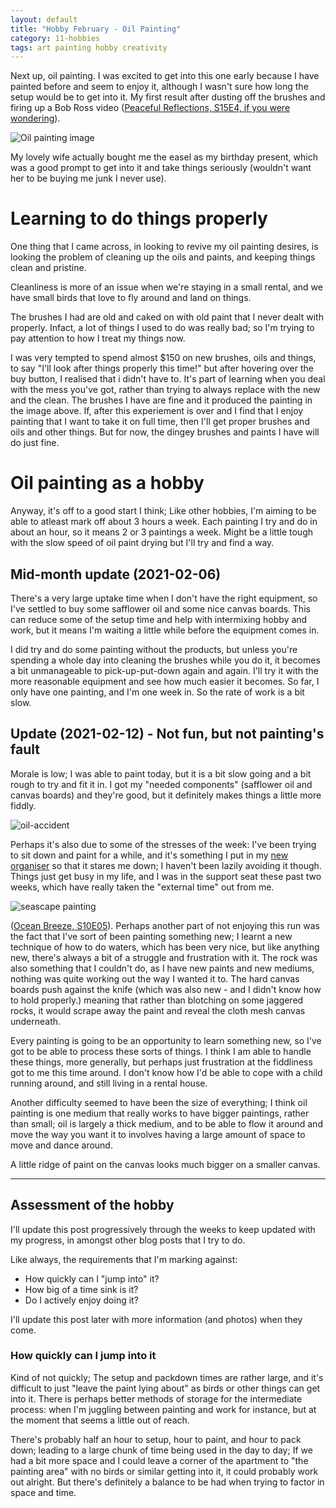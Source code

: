 ```yaml
---
layout: default
title: "Hobby February - Oil Painting"
category: 11-hobbies
tags: art painting hobby creativity
---
```


Next up, oil painting. I was excited to get into this one early because I have painted before and seem to enjoy it, although I wasn't sure how long the setup would be to get into it. My first result after dusting off the brushes and firing up a Bob Ross video ([Peaceful Reflections, S15E4, if you were wondering](https://www.youtube.com/watch?v=gYuH4Ilqdhs)).

![Oil painting image](/images/oil-paint.jpg)

My lovely wife actually bought me the easel as my birthday present, which was a good prompt to get into it and take things seriously (wouldn't want her to be buying me junk I never use).

# Learning to do things properly

One thing that I came across, in looking to revive my oil painting desires, is looking the problem of cleaning up the oils and paints, and keeping things clean and pristine.

Cleanliness is more of an issue when we're staying in a small rental, and we have small birds that love to fly around and land on things.

The brushes I had are old and caked on with old paint that I never dealt with properly. Infact, a lot of things I used to do was really bad; so I'm trying to pay attention to how I treat my things now. 

I was very tempted to spend almost $150 on new brushes, oils and things, to say "I'll look after things properly this time!" but after hovering over the buy button, I realised that i didn't have to. It's part of learning when you deal with the mess you've got, rather than trying to always replace with the new and the clean. The brushes I have are fine and it produced the painting in the image above. If, after this experiement is over and I find that I enjoy painting that I want to take it on full time, then I'll get proper brushes and oils and other things. But for now, the dingey brushes and paints I have will do just fine.

# Oil painting as a hobby

Anyway, it's off to a good start I think; Like other hobbies, I'm aiming to be able to atleast mark off about 3 hours a week. Each painting I try and do in about an hour, so it means 2 or 3 paintings a week. Might be a little tough with the slow speed of oil paint drying but I'll try and find a way.

## Mid-month update (2021-02-06) 

There's a very large uptake time when I don't have the right equipment, so I've settled to buy some safflower oil and some nice canvas boards. This can reduce some of the setup time and help with intermixing hobby and work, but it means I'm waiting a little while before the equipment comes in. 

I did try and do some painting without the products, but unless you're spending a whole day into cleaning the brushes while you do it, it becomes a bit unmanageable to pick-up-put-down again and again. I'll try it with the more reasonable equipment and see how much easier it becomes. So far, I only have one painting, and I'm one week in. So the rate of work is a bit slow.

## Update (2021-02-12) - Not fun, but not painting's fault

Morale is low; I was able to paint today, but it is a bit slow going and a bit rough to try and fit it in. I got my "needed components" (safflower oil and canvas boards) and they're good, but it definitely makes things a little more fiddly.

![oil-accident](/images/painting-accident.png)

Perhaps it's also due to some of the stresses of the week: I've been trying to sit down and paint for a while, and it's something I put in my [new organiser](/blog/2022/02/11/amazing-marvin-and-the-list-of-time.html) so that it stares me down; I haven't been lazily avoiding it though. Things just get busy in my life, and I was in the support seat these past two weeks, which have really taken the "external time" out from me.

![seascape painting](/images/water-painting.png)

([Ocean Breeze, S10E05](https://www.twoinchbrush.com/painting/ocean-breeze)). Perhaps another part of not enjoying this run was the fact that I've sort of been painting something new; I learnt a new technique of how to do waters, which has been very nice, but like anything new, there's always a bit of a struggle and frustration with it. The rock was also something that I couldn't do, as I have new paints and new mediums, nothing was quite working out the way I wanted it to. The hard canvas boards push against the knife (which was also new - and I didn't know how to hold properly.) meaning that rather than blotching on some jaggered rocks, it would scrape away the paint and reveal the cloth mesh canvas underneath. 

Every painting is going to be an opportunity to learn something new, so I've got to be able to process these sorts of things. I think I am able to handle these things, more generally, but perhaps just frustration at the fiddliness got to me this time around. I don't know how I'd be able to cope with a child running around, and still living in a rental house.

Another difficulty seemed to have been the size of everything; I think oil painting is one medium that really works to have bigger paintings, rather than small; oil is largely a thick medium, and to be able to flow it around and move the way you want it to involves having a large amount of space to move and dance around. 

A little ridge of paint on the canvas looks much bigger on a smaller canvas.

<hr>

## Assessment of the hobby

I'll update this post progressively through the weeks to keep updated with my progress, in amongst other blog posts that I try to do.

Like always, the requirements that I'm marking against:

- How quickly can I "jump into" it?
- How big of a time sink is it?
- Do I actively enjoy doing it?

I'll update this post later with more information (and photos) when they come.

### How quickly can I jump into it

Kind of not quickly; The setup and packdown times are rather large, and it's difficult to just "leave the paint lying about" as birds or other things can get into it. There is perhaps better methods of storage for the intermediate process: when I'm juggling between painting and work for instance, but at the moment that seems a little out of reach.

There's probably half an hour to setup, hour to paint, and hour to pack down; leading to a large chunk of time being used in the day to day; If we had a bit more space and I could leave a corner of the apartment to "the painting area" with no birds or similar getting into it, it could probably work out alright. But there's definitely a balance to be had when trying to factor in space and time.
